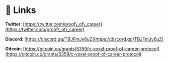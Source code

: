 # 🔗 Links

**Twitter**: [https://twitter.com/proof\_of\_career](https://twitter.com/proof\_of\_career)

**Discord**: [https://discord.gg/TBJFmJv6uZ](https://discord.gg/TBJFmJv6uZ)

**Gitcoin**: [https://gitcoin.co/grants/5359/c-voxel-proof-of-career-protocol](https://gitcoin.co/grants/5359/c-voxel-proof-of-career-protocol)
